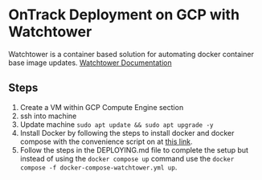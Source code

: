 # OnTrack Deployment on GCP with Watchtower

Watchtower is a container based solution for automating docker container base image updates.
[Watchtower Documentation](https://containrrr.dev/watchtower/)

## Steps

1. Create a VM within GCP Compute Engine section
2. ssh into machine
3. Update machine `sudo apt update && sudo apt upgrade -y`
4. Install Docker by following the steps to install docker and docker compose with the convenience script on at [this link](https://docs.docker.com/engine/install/debian/#install-using-the-convenience-script).
5. Follow the steps in the DEPLOYING.md file to complete the setup but instead of using the `docker compose up` command use the `docker compose -f docker-compose-watchtower.yml up`.
